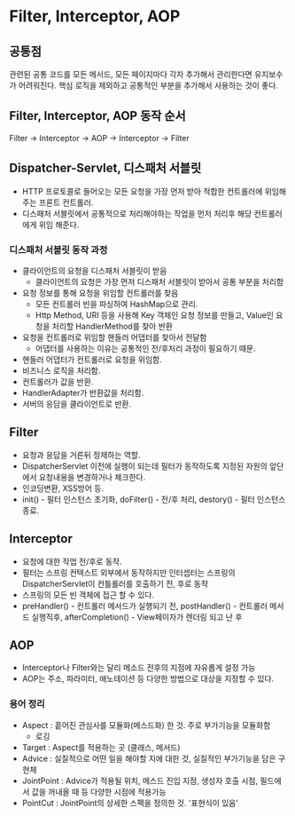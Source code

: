 # Filter, Interceptor, AOP

## 공통점
관련된 공통 코드를 모든 메서드, 모든 페이지마다 각자 추가해서 관리한다면 유지보수가 어려워진다. 핵심 로직을 제외하고 공통적인 부분을 추가해서 사용하는 것이 좋다.

## Filter, Interceptor, AOP 동작 순서
Filter -> Interceptor -> AOP -> Interceptor -> Filter

## Dispatcher-Servlet, 디스패처 서블릿
- HTTP 프로토콜로 들어오는 모든 요청을 가장 먼저 받아 적합한 컨트롤러에 위임해주는 프론트 컨트롤러.
- 디스패처 서블릿에서 공통적으로 처리해야하는 작업을 먼저 처리후 해당 컨트롤러에게 위임 해준다.

### 디스패처 서블릿 동작 과정
- 클라이언트의 요청을 디스패처 서블릿이 받음
    + 클라이언트의 요청은 가장 먼저 디스패처 서블릿이 받아서 공통 부분을 처리함
- 요청 정보를 통해 요청을 위임할 컨트롤러를 찾음
    + 모든 컨트롤러 빈을 파싱하여 HashMap으로 관리.
    + Http Method, URI 등을 사용해 Key 객체인 요청 정보를 만들고, Value인 요청을 처리할 HandlerMethod를 찾아 반환
- 요청을 컨트롤러로 위임할 핸들러 어댑터를 찾아서 전달함
    + 어댑터를 사용하는 이유는 공통적인 전/후처리 과정이 필요하기 때문.
- 핸들러 어댑터가 컨트롤러로 요청을 위임함.
- 비즈니스 로직을 처리함.
- 컨트롤러가 값을 반환.
- HandlerAdapter가 반환값을 처리함.
- 서버의 응담을 클라이언트로 반환.

## Filter
- 요청과 응답을 거른뒤 정제하는 역할.
- DispatcherServlet 이전에 실행이 되는데 필터가 동작하도록 지정된 자원의 앞단에서 요청내용을 변경하거나 체크한다.
- 인코딩변환, XSS방어 등.
- init() - 필터 인스턴스 초기화, doFilter() - 전/후 처리, destory() - 필터 인스턴스 종료.

## Interceptor
- 요청에 대한 작업 전/후로 동작.
- 필터는 스프링 컨텍스트 외부에서 동작하지만 인터셉터는 스프링의 DispatcherServlet이 컨틀롤러를 호출하기 전, 후로 동작
- 스프링의 모든 빈 객체에 접근 할 수 있다.
- preHandler() - 컨트롤러 메서드가 실행되기 전, postHandler() - 컨트롤러 메서드 실행직후, afterCompletion() - View페이자가 렌더링 되고 난 후

## AOP
- Interceptor나 Filter와는 달리 메소드 전후의 지점에 자유롭게 설정 가능
- AOP는 주소, 파라미터, 애노테이션 등 다양한 방법으로 대상을 지정할 수 있다.

### 용어 정리
- Aspect : 흩어진 관심사를 모듈화(메스드화) 한 것. 주로 부가기능을 모듈화함
  + 로깅
- Target : Aspect를 적용하는 곳 (클래스, 메서드)
- Advice : 실질적으로 어떤 일을 해야할 지에 대한 것, 실질적인 부가기능을 담은 구현체
- JointPoint : Advice가 적용될 위치, 메스드 진입 지점, 생성자 호출 시점, 필드에서 값을 꺼내올 때 등 다양한 시점에 적용가능
- PointCut : JointPoint의 상세한 스펙을 정의한 것. '표현식이 있음'